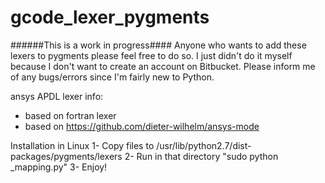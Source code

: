 # gcode_lexer_pygments
######This is a work in progress####
Anyone who wants to add these lexers to pygments please feel free to do so.
I just didn't do it myself because I don't want to create an account on Bitbucket. Please inform me of any bugs/errors since I'm fairly new to Python.

ansys APDL lexer info:
- based on fortran lexer
- based on https://github.com/dieter-wilhelm/ansys-mode

Installation in Linux 
1- Copy files to /usr/lib/python2.7/dist-packages/pygments/lexers
2- Run in that directory "sudo python _mapping.py"
3- Enjoy!
